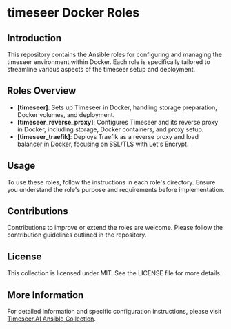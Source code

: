 
# timeseer Docker Roles

## Introduction
This repository contains the Ansible roles for configuring and managing the timeseer environment within Docker. Each role is specifically tailored to streamline various aspects of the timeseer setup and deployment.

## Roles Overview
- **[timeseer]**: Sets up Timeseer in Docker, handling storage preparation, Docker volumes, and deployment.
- **[timeseer_reverse_proxy]**: Configures Timeseer and its reverse proxy in Docker, including storage, Docker containers, and proxy setup.
- **[timeseer_traefik]**: Deploys Traefik as a reverse proxy and load balancer in Docker, focusing on SSL/TLS with Let's Encrypt.



## Usage
To use these roles, follow the instructions in each role's directory. Ensure you understand the role's purpose and requirements before implementation.

## Contributions
Contributions to improve or extend the roles are welcome. Please follow the contribution guidelines outlined in the repository.

## License
This collection is licensed under MIT. See the LICENSE file for more details.

## More Information
For detailed information and specific configuration instructions, please visit [Timeseer.AI Ansible Collection](https://github.com/timeseer-ai/timeseer-ansible-collection/tree/master/timeseer/docker/roles).

